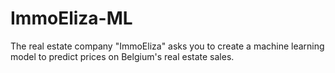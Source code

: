 # ImmoEliza-ML
The real estate company "ImmoEliza" asks you to create a machine learning model to predict prices on Belgium's real estate sales.
